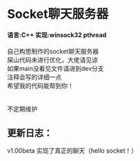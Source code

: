 # Socket聊天服务器
#### 语言:C++ 实现:winsock32 pthread 
自己构思制作的socket聊天服务器<br>
屎山代码未进行优化，大佬请见谅<br>
如果main没看见文件请进到dev分支<br>
注释会写的详细一点<br>
希望我的代码能帮到你！<br>
<br><br>
不定期维护

## 更新日志：<br>
v1.00beta 实现了真正的聊天（hello socket！）
